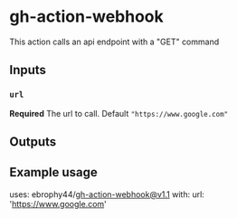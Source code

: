 # gh-action-webhook

This action calls an api endpoint with a "GET" command

## Inputs

### `url`

**Required** The url to call. Default `"https://www.google.com"`

## Outputs

## Example usage

uses: ebrophy44/gh-action-webhook@v1.1
with:
  url: 'https://www.google.com'

